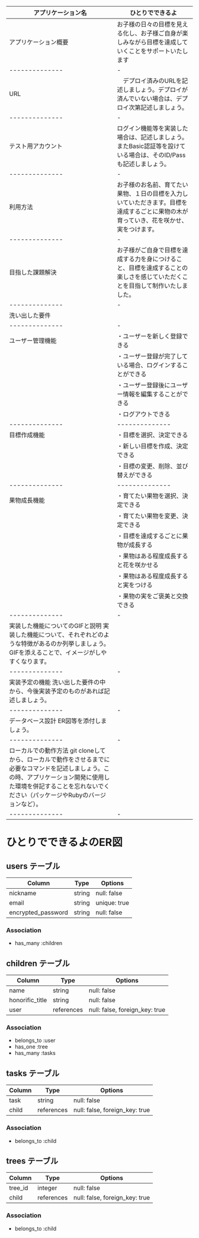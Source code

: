| アプリケーション名 | ひとりでできるよ |
| -------------- | - |
| アプリケーション概要 | お子様の日々の目標を見える化し、お子様ご自身が楽しみながら目標を達成していくことをサポートいたします |
| -------------- | - |
| URL　|　デプロイ済みのURLを記述しましょう。デプロイが済んでいない場合は、デプロイ次第記述しましょう。
| -------------- | - |
| テスト用アカウント | ログイン機能等を実装した場合は、記述しましょう。またBasic認証等を設けている場合は、そのID/Passも記述しましょう。
| -------------- | - |
| 利用方法 | お子様のお名前、育てたい果物、１日の目標を入力しいていただきます。目標を達成するごとに果物の木が育っていき、花を咲かせ、実をつけます。
| -------------- | - |
| 目指した課題解決 | お子様がご自身で目標を達成する力を身につけること、目標を達成することの楽しさを感じていただくことを目指して制作いたしました。
| -------------- | - |
| 洗い出した要件 | 
| -------------- | - |
| ユーザー管理機能 | ・ユーザーを新しく登録できる
|              | ・ユーザー登録が完了している場合、ログインすることができる
|              | ・ユーザー登録後にユーザー情報を編集することができる
|              | ・ログアウトできる
| -------------- | -------------- 
| 目標作成機能 | ・目標を選択、決定できる
|              | ・新しい目標を作成、決定できる
|              | ・目標の変更、削除、並び替えができる
| -------------- | -------------- 
| 果物成長機能 | ・育てたい果物を選択、決定できる
|              | ・育てたい果物を変更、決定できる
|              | ・目標を達成するごとに果物が成長する
|              | ・果物はある程度成長すると花を咲かせる
|              | ・果物はある程度成長すると実をつける
|              | ・果物の実をご褒美と交換できる
| -------------- | - |
| 実装した機能についてのGIFと説明	実装した機能について、それぞれどのような特徴があるのか列挙しましょう。GIFを添えることで、イメージがしやすくなります。
| -------------- | - |
| 実装予定の機能	洗い出した要件の中から、今後実装予定のものがあれば記述しましょう。
| -------------- | - |
| データベース設計	ER図等を添付しましょう。
| -------------- | - |
| ローカルでの動作方法	git cloneしてから、ローカルで動作をさせるまでに必要なコマンドを記述しましょう。この時、アプリケーション開発に使用した環境を併記することを忘れないでください（パッケージやRubyのバージョンなど）。
| -------------- | - |

# ひとりでできるよのER図

## users テーブル

| Column             | Type   | Options      |
| ------------------ | ------ | ------------ |
| nickname           | string | null: false  |
| email              | string | unique: true |
| encrypted_password | string | null: false  |

### Association

- has_many :children

## children テーブル

| Column          | Type       | Options                        |
| --------------- | ---------- | ------------------------------ |
| name            | string     | null: false                    |
| honorific_title | string     | null: false                    |
| user            | references | null: false, foreign_key: true |

### Association

- belongs_to :user
- has_one :tree
- has_many :tasks

## tasks テーブル

| Column | Type       | Options                        |
| ------ | -----------| ------------------------------ |
| task   | string     | null: false                    |
| child  | references | null: false, foreign_key: true |

### Association

- belongs_to :child

## trees テーブル

| Column  | Type       | Options                        |
| ------- | ---------- | ------------------------------ |
| tree_id | integer    | null: false                    |
| child   | references | null: false, foreign_key: true |

### Association

- belongs_to :child